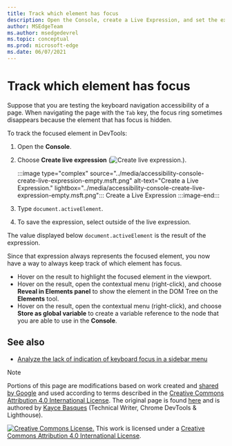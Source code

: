 ```yaml
---
title: Track which element has focus
description: Open the Console, create a Live Expression, and set the expression to document.activeElement.
author: MSEdgeTeam
ms.author: msedgedevrel
ms.topic: conceptual
ms.prod: microsoft-edge
ms.date: 06/07/2021
---
```

<!-- Copyright Kayce Basques

   Licensed under the Apache License, Version 2.0 (the "License");
   you may not use this file except in compliance with the License.
   You may obtain a copy of the License at

       https://www.apache.org/licenses/LICENSE-2.0

   Unless required by applicable law or agreed to in writing, software
   distributed under the License is distributed on an "AS IS" BASIS,
   WITHOUT WARRANTIES OR CONDITIONS OF ANY KIND, either express or implied.
   See the License for the specific language governing permissions and
   limitations under the License.  -->
# Track which element has focus

Suppose that you are testing the keyboard navigation accessibility of a page.  When navigating the page with the `Tab` key, the focus ring sometimes disappears because the element that has focus is hidden.

To track the focused element in DevTools:

1.  Open the **Console**.
1.  Choose **Create live expression** (![Create live expression.](../media/create-live-expression-icon.msft.png)).

    :::image type="complex" source="../media/accessibility-console-create-live-expression-empty.msft.png" alt-text="Create a Live Expression." lightbox="../media/accessibility-console-create-live-expression-empty.msft.png":::
       Create a Live Expression
    :::image-end:::

1.  Type `document.activeElement`.
1.  To save the expression, select outside of the live expression.

The value displayed below `document.activeElement` is the result of the expression.

Since that expression always represents the focused element, you now have a way to always keep track of which element has focus.

*   Hover on the result to highlight the focused element in the viewport.
*   Hover on the result, open the contextual menu (right-click), and choose **Reveal in Elements panel** to show the element in the DOM Tree on the **Elements** tool.
*   Hover on the result, open the contextual menu (right-click), and choose **Store as global variable** to create a variable reference to the node that you are able to use in the **Console**.


<!-- ====================================================================== -->
## See also

*  [Analyze the lack of indication of keyboard focus in a sidebar menu](test-analyze-no-focus-indicator.md)


<!-- ====================================================================== -->
> [!NOTE]
> Portions of this page are modifications based on work created and [shared by Google](https://developers.google.com/terms/site-policies) and used according to terms described in the [Creative Commons Attribution 4.0 International License](https://creativecommons.org/licenses/by/4.0).
> The original page is found [here](https://developers.google.com/web/tools/chrome-devtools/accessibility/reference) and is authored by [Kayce Basques](https://developers.google.com/web/resources/contributors/kaycebasques) (Technical Writer, Chrome DevTools & Lighthouse).

[![Creative Commons License.](https://i.creativecommons.org/l/by/4.0/88x31.png)](https://creativecommons.org/licenses/by/4.0)
This work is licensed under a [Creative Commons Attribution 4.0 International License](https://creativecommons.org/licenses/by/4.0).
